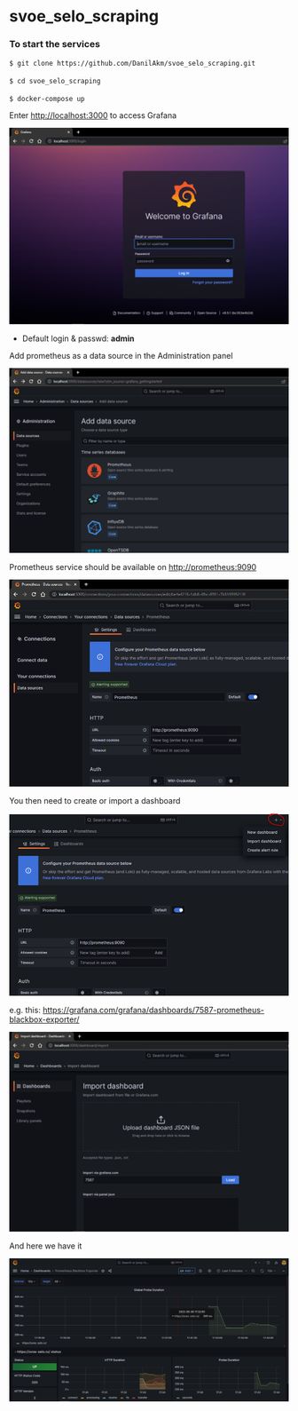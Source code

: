 # svoe_selo_scraping

### To start the services

```
$ git clone https://github.com/DanilAkm/svoe_selo_scraping.git

$ cd svoe_selo_scraping

$ docker-compose up
```

Enter <http://localhost:3000> to access Grafana

![](./img/grafana_welcome.PNG)

- Default login & passwd: <b>admin</b>

Add prometheus as a data source in the Administration panel

![](./img/admin_panel.PNG)

Prometheus service should be available on <http://prometheus:9090>

![](./img/data_source.PNG)

You then need to create or import a dashboard

![](./img/new_dash.PNG)

e.g. this: <https://grafana.com/grafana/dashboards/7587-prometheus-blackbox-exporter/>

![](./img/import_dash.PNG)

And here we have it

![](./img/result.PNG)
